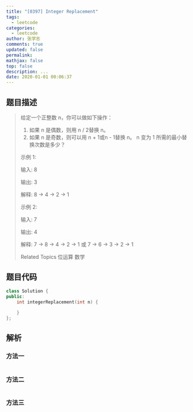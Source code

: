 ```yaml
---
title: "[0397] Integer Replacement"
tags:
  - leetcode
categories:
  - leetcode
author: 张学志
comments: true
updated: false
permalink:
mathjax: false
top: false
description: ...
date: 2020-01-01 00:06:37
---
```


## 题目描述

> 给定一个正整数 n，你可以做如下操作： 
> 
> 1. 如果 n 是偶数，则用 n / 2替换 n。 
> 2. 如果 n 是奇数，则可以用 n + 1或n - 1替换 n。 
> n 变为 1 所需的最小替换次数是多少？ 
> 
> 示例 1: 
> 
> 
> 输入:
> 8
> 
> 输出:
> 3
> 
> 解释:
> 8 -> 4 -> 2 -> 1
> 
> 
> 示例 2: 
> 
> 
> 输入:
> 7
> 
> 输出:
> 4
> 
> 解释:
> 7 -> 8 -> 4 -> 2 -> 1
> 或
> 7 -> 6 -> 3 -> 2 -> 1
> 
> Related Topics 位运算 数学

## 题目代码

```cpp
class Solution {
public:
    int integerReplacement(int n) {
        
    }
};
```

## 解析

### 方法一

```cpp

```

### 方法二

```cpp

```

### 方法三

```cpp

```

